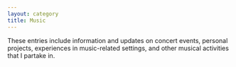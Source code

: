 ```yaml
---
layout: category
title: Music
---
```


These entries include information and updates on concert events, personal projects, experiences in music-related settings, and other musical activities that I partake in.
